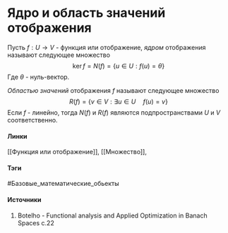 # Ядро и область значений отображения
Пусть $f:U\to V$ - функция или отображение, *ядром* отображения называют следующее множество
$$
\ker f=N(f)=\{u\in U:f(u)=\theta\}
$$
Где $\theta$ - нуль-вектор.

*Областью значений* отображения $f$ называют следующее множество
$$
R(f)=\{v\in V:\exists u\in U\quad f(u)=v\}
$$
Если $f$ - линейно, тогда $N(f)$ и $R(f)$ являются подпространствами $U$ и $V$ соответственно.
#### Линки
 [[Функция или отображение]],
 [[Множество]],
#### Тэги
 #Базовые_математические_обьекты 
#### Источники
1. Botelho - Functional analysis and Applied Optimization in Banach Spaces с.22